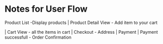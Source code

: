 # Notes for User Flow


Product List -Display products
|
Product Detail View - Add item to your cart

|
Cart View - all the items in cart
|
Checkout - Address
|
Payment 
|
Payment successfull - Order Confirmation